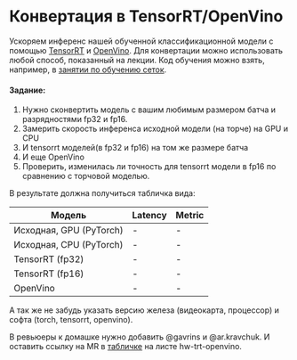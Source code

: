 # Конвертация в  TensorRT/OpenVino
Ускоряем инференс нашей обученной классификационной модели с помощью [TensorRT](https://developer.nvidia.com/tensorrt) и [OpenVino](https://docs.openvino.ai/latest/home.html).
Для конвертации можно использовать любой способ, показанный на лекции. Код обучения можно взять, например, в [занятии по обучению сеток](https://gitlab.com/deepschool_group/deepschool-cvr-mar23/-/tree/main/week-03-lightning). 

#### Задание: 
1) Нужно сконвертить модель с вашим любимым размером батча и разрядностями fp32 и fp16.
2) Замерить скорость инференса исходной модели (на торче) на GPU и CPU
3) И tensorrt моделей(в fp32 и fp16) на том же размере батча
3) И еще OpenVino 
3) Проверить, изменилась ли точность для tensorrt модели в fp16 по сравнению с торчовой моделью.

В результате должна получиться табличка вида:

| Модель                  | Latency | Metric |
|-------------------------| --- | --- |
| Исходная, GPU (PyTorch) | - | - |
| Исходная, CPU (PyTorch) | - | - |
| TensorRT (fp32)         | - | - |
| TensorRT (fp16)         | - | - |
| OpenVino          | - | - |

А так же не забудь указать версию железа (видеокарта, процессор) и софта (torch, tensorrt, openvino).

В ревьюеры к домашке нужно добавить @gavrins и @ar.kravchuk. И оставить ссылку на MR в [табличке](https://docs.google.com/spreadsheets/d/15mvpbSFR3gyPcvLq026MUThmET9cjavgyGfd72GqEOk/edit?usp=sharing)
на листе hw-trt-openvino.
